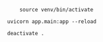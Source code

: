 ```
    source venv/bin/activate
```

```
uvicorn app.main:app --reload

```

```
deactivate .

```
